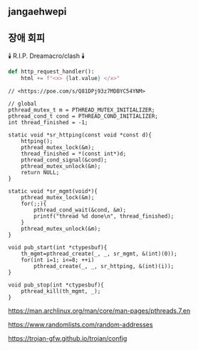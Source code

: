 ## jangaehwepi

## 장애 회피

🕯️ R.I.P. Dreamacro/clash 🕯️

```python
def http_request_handler():
    html += f"<x> {lat.value} </x>"
```

```plain
// <https://poe.com/s/Q81DPj93z7MDBYC54YNM>

// global
pthread_mutex_t m = PTHREAD_MUTEX_INITIALIZER;
pthread_cond_t cond = PTHREAD_COND_INITIALIZER;
int thread_finished = -1;

static void *sr_httping(const void *const d){
    httping();
    pthread_mutex_lock(&m);
    thread_finished = *(const int*)d;
    pthread_cond_signal(&cond);
    pthread_mutex_unlock(&m);
    return NULL;
}

static void *sr_mgmt(void*){
    pthread_mutex_lock(&m);
    for(;;){
        pthread_cond_wait(&cond, &m);
        printf("thread %d done\n", thread_finished);
    }
    pthread_mutex_unlock(&m);
}

void pub_start(int *ctypesbuf){
    th_mgmt=pthread_create(_, _, sr_mgmt, &(int)(0));
    for(int i=1; i<=8; ++i)
        pthread_create(_, _, sr_httping, &(int)(i));
}

void pub_stop(int *ctypesbuf){
    pthread_kill(th_mgmt, _);
}

```

<https://man.archlinux.org/man/core/man-pages/pthreads.7.en>

<https://www.randomlists.com/random-addresses>

<https://trojan-gfw.github.io/trojan/config>

